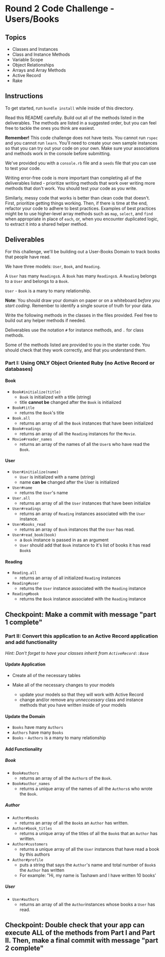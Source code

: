 # Round 2 Code Challenge - Users/Books

## Topics

- Classes and Instances
- Class and Instance Methods
- Variable Scope
- Object Relationships
- Arrays and Array Methods
- Active Record
- Rake

## Instructions

To get started, run `bundle install` while inside of this directory.

Read this README carefully. Build out all of the methods listed in the deliverables. The methods are listed in a suggested order, but you can feel free to tackle the ones you think are easiest.

**Remember!** This code challenge does not have tests. You cannot run `rspec` and you cannot run `learn`. You'll need to create your own sample instances so that you can try out your code on your own. Make sure your associations and methods work in the console before submitting.

We've provided you with a `console.rb` file and a `seeds` file that you can use to test your code.

Writing error-free code is more important than completing all of the deliverables listed - prioritize writing methods that work over writing more methods that don't work. You should test your code as you write.

Similarly, messy code that works is better than clean code that doesn't. First, prioritize getting things working. Then, if there is time at the end, refactor your code to adhere to best practices. Examples of best practices might be to use higher-level array methods such as `map`, `select`, and `find` when appropriate in place of `each`, or, when you encounter duplicated logic, to extract it into a shared helper method.

## Deliverables

For this challenge, we'll be building out a User-Books Domain to track books that people have read.

We have three models: `User`, `Book`, and `Reading`.

A `User` has many `Readings`s. A `Book` has many `Readings`s. A `Reading` belongs to a `User` and belongs to a `Book`.

`User` - `Book` is a many to many relationship.

**Note**: You should draw your domain on paper or on a whiteboard _before you start coding_. Remember to identify a single source of truth for your data.

Write the following methods in the classes in the files provided. Feel free to build out any helper methods if needed.

Deliverables use the notation `#` for instance methods, and `.` for class methods.

Some of the methods listed are provided to you in the starter code. You should check that they work correctly, and that you understand them.

### Part I: Using ONLY Object Oriented Ruby (no Active Record or databases)

#### Book

- `Book#initialize(title)`
  - `Book` is initialized with a title (string)
  - title **cannot be** changed after the `Book` is initialized
- `Book#title`
  - returns the `Book`'s title
- `Book.all`
  - returns an array of all the `Book` instances that have been initialized
- `Book#readings`
  - returns an array of all the `Reading` instances for the `Movie`.
- `Movie#reader_names`
  - returns an array of the names of all the `User`s who have read the `Book`.


#### User

- `User#initialize(name)`
  - `User` is initialized with a name (string)
  - name **can be** changed after the User is initialized
- `User#name`
  - returns the `User`'s name
- `User.all`
  - returns an array of all the `User` instances that have been initialize
- `User#readings`
  - returns an array of `Reading` instances associated with the `User` instance.
- `User#books_read`
  - returns an array of `Book` instances that the `User` has read.
- `User#read_book(book)`
  - a `Book` instance is passed in as an argument
  - `User` should add that `Book` instance to it's list of books it has read `Book`s

#### Reading

- `Reading.all`
  - returns an array of all initialized `Reading` instances
- `Reading#user`
  - returns the `User` instance associated with the `Reading` instance
- `Reading#book`
  - returns the `Book` instance associated with the `Reading` instance


## Checkpoint: Make a commit with message "part 1 complete"


### Part II: Convert this application to an Active Record application and add functionality

_Hint: Don't forget to have your classes inherit from `ActiveRecord::Base`_

#### Update Application

- Create all of the necessary tables

- Make all of the necessary changes to your models
    - update your models so that they will work with Active Record
    - change and/or remove any _unneccessary_ class and instance methods that you have written inside of your models

#### Update the Domain 

- `Books` have many `Authors`
- `Authors` have many `Books`
- `Books` - `Authors` is a many to many relationship

#### Add Functionality

##### Book

- `Book#authors`
  - returns an array of all the `Author`s of the `Book`.
- `Book#author_names`
  - returns a unique array of the names of all the `Authors`s who wrote the `Book`.


##### Author

- `Author#books`
  - returns an array of all the `Book`s an `Author` has written.
- `Author#book_titles`
  - returns a unique array of the titles of all the `Book`s that an `Author` has written.
- `Author#customers`
  - returns a unique array of all the `User` instances that have read a book by this authors
- `Author#profile`
  - puts a string that says the `Author`'s name and total number of `Book`s the `Author` has written
  - For example: "Hi, my name is Tashawn and I have written 10 books'

##### User

- `User#authors`
  - returns an array of all the `Author`instances whose books a `User` has read.


## Checkpoint: Double check that your app can execute ALL of the methods from Part I and Part II. Then, make a final commit with message "part 2 complete"
